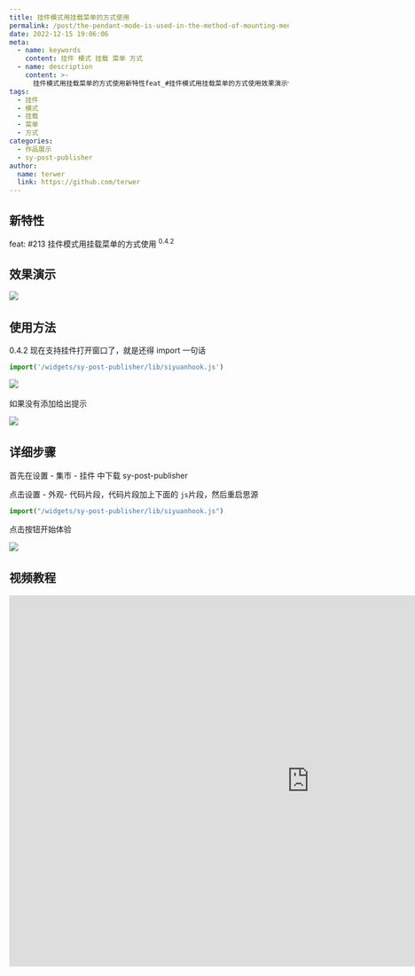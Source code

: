 ```yaml
---
title: 挂件模式用挂载菜单的方式使用
permalink: /post/the-pendant-mode-is-used-in-the-method-of-mounting-menu-169wrw.html
date: 2022-12-15 19:06:06
meta:
  - name: keywords
    content: 挂件 模式 挂载 菜单 方式
  - name: description
    content: >-
      挂件模式用挂载菜单的方式使用新特性feat_#挂件模式用挂载菜单的方式使用效果演示​​使用方法现在支持挂件打开窗口了就是还得import一句话import(widgetssypostpublisherlibsiyuanhookjs)​​如果没有添加给出提示​​‍
tags:
  - 挂件
  - 模式
  - 挂载
  - 菜单
  - 方式
categories:
  - 作品展示
  - sy-post-publisher
author:
  name: terwer
  link: https://github.com/terwer
---
```




## 新特性

feat: #213 挂件模式用挂载菜单的方式使用 <sup>0.4.2</sup>

## 效果演示

​![](https://img1.terwer.space/api/public/202212151815837.gif)​

## 使用方法

0.4.2 现在支持挂件打开窗口了，就是还得 import 一句话

```js
import('/widgets/sy-post-publisher/lib/siyuanhook.js')
```

​![](https://img1.terwer.space/api/public/202212151429339.png)​

如果没有添加给出提示

​![](https://img1.terwer.space/api/public/202212151435244.png)​

## 详细步骤

首先在设置 - 集市 - 挂件 中下载 sy-post-publisher

点击设置 - 外观- 代码片段，代码片段加上下面的 `js`​ 片段，然后重启思源

```js
import("/widgets/sy-post-publisher/lib/siyuanhook.js")
```

点击按钮开始体验

​![](https://img1.terwer.space/api/public/202212151951396.png)​

## 视频教程

<iframe src="https://player.bilibili.com/player.html?aid=818780043&amp;bvid=BV1cG4y1g7B4&amp;cid=925201310&amp;page=1" data-src="//player.bilibili.com/player.html?aid=818780043&amp;bvid=BV1cG4y1g7B4&amp;cid=925201310&amp;page=1" scrolling="no" border="0" frameborder="no" framespacing="0" allowfullscreen="true" style="width: 1081px; height: 670px;"></iframe>

‍
